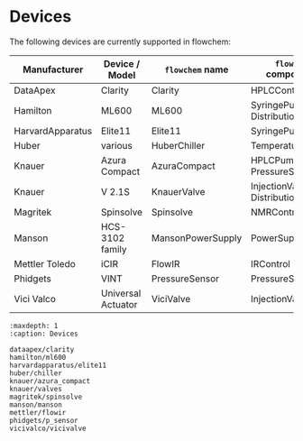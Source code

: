 # Devices

The following devices are currently supported in flowchem:

| Manufacturer     | Device / Model     | `flowchem` name   | `flowchem`  components              | Auto-discoverable |
|------------------|--------------------|-------------------|-------------------------------------|:-----------------:|
| DataApex         | Clarity            | Clarity           | HPLCControl                         |        NO         |
| Hamilton         | ML600              | ML600             | SyringePump, DistributionValve      |        YES        |
| HarvardApparatus | Elite11            | Elite11           | SyringePump                         |        YES        |
| Huber            | various            | HuberChiller      | TemperatureControl                  |        YES        |
| Knauer           | Azura Compact      | AzuraCompact      | HPLCPump, PressureSensor            |        YES        |
| Knauer           | V 2.1S             | KnauerValve       | InjectionValve or DistributionValve |        YES        |
| Magritek         | Spinsolve          | Spinsolve         | NMRControl                          |        NO         |
| Manson           | HCS-3102 family    | MansonPowerSupply | PowerSupply                         |        NO         |
| Mettler Toledo   | iCIR               | FlowIR            | IRControl                           |        NO         |
| Phidgets         | VINT               | PressureSensor    | PressureSensor                      |        NO         |
| Vici Valco       | Universal Actuator | ViciValve         | InjectionValve                      |        NO         |


```{toctree}
:maxdepth: 1
:caption: Devices

dataapex/clarity
hamilton/ml600
harvardapparatus/elite11
huber/chiller
knauer/azura_compact
knauer/valves
magritek/spinsolve
manson/manson
mettler/flowir
phidgets/p_sensor
vicivalco/vicivalve

```
